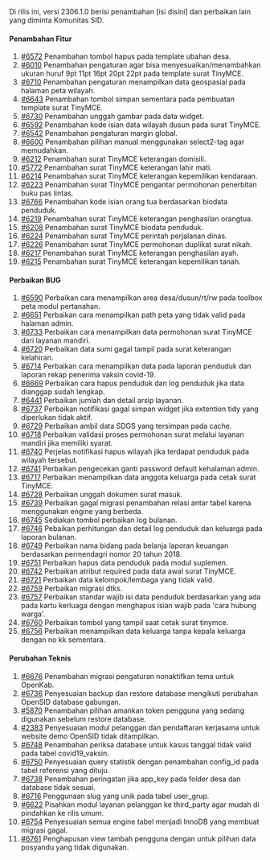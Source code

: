 Di rilis ini, versi 2306.1.0 berisi penambahan [isi disini] dan perbaikan lain yang diminta Komunitas SID.

#### Penambahan Fitur

1. [#6572](https://github.com/OpenSID/OpenSID/issues/6630) Penambahan tombol hapus pada template ubahan desa.
2. [#6010](https://github.com/OpenSID/OpenSID/issues/6010) Penambahan pengaturan agar bisa menyesuaikan/menambahkan ukuran huruf 9pt 11pt 16pt 20pt 22pt pada template surat TinyMCE.
3. [#6710](https://github.com/OpenSID/OpenSID/issues/6710) Penambahan pengaturan menampilkan data geospasial pada halaman peta wilayah.
4. [#6643](https://github.com/OpenSID/OpenSID/issues/6643) Penambahan tombol simpan sementara pada pembuatan template surat TinyMCE.
5. [#6730](https://github.com/OpenSID/OpenSID/issues/6730) Penambahan unggah gambar pada data widget.
6. [#6592](https://github.com/OpenSID/OpenSID/issues/6592) Penambahan kode isian data wilayah dusun pada surat TinyMCE.
7. [#6542](https://github.com/OpenSID/OpenSID/issues/6542) Penambahan pengaturan margin global.
8. [#6600](https://github.com/OpenSID/OpenSID/issues/6600) Penambahan pilihan manual menggunakan select2-tag agar memudahkan.
9. [#6212](https://github.com/OpenSID/OpenSID/issues/6212) Penambahan surat TinyMCE keterangan domisili.
10. [#5772](https://github.com/OpenSID/OpenSID/issues/5772) Penambahan surat TinyMCE keterangan lahir mati.
11. [#6214](https://github.com/OpenSID/OpenSID/issues/6214) Penambahan surat TinyMCE keterangan kepemilikan kendaraan.
12. [#6223](https://github.com/OpenSID/OpenSID/issues/6223) Penambahan surat TinyMCE pengantar permohonan penerbitan buku pas lintas.
13. [#6766](https://github.com/OpenSID/OpenSID/issues/6766) Penambahan kode isian orang tua berdasarkan biodata penduduk.
14. [#6219](https://github.com/OpenSID/OpenSID/issues/6219) Penambahan surat TinyMCE keterangan penghasilan orangtua.
15. [#6208](https://github.com/OpenSID/OpenSID/issues/6208) Penambahan surat TinyMCE biodata penduduk.
16. [#6224](https://github.com/OpenSID/OpenSID/issues/6224) Penambahan surat TinyMCE perintah perjalanan dinas.
17. [#6226](https://github.com/OpenSID/OpenSID/issues/6226) Penambahan surat TinyMCE permohonan duplikat surat nikah.
18. [#6217](https://github.com/OpenSID/OpenSID/issues/6217) Penambahan surat TinyMCE keterangan penghasilan ayah.
19. [#6215](https://github.com/OpenSID/OpenSID/issues/6215) Penambahan surat TinyMCE keterangan kepemilikan tanah.

#### Perbaikan BUG

1. [#6590](https://github.com/OpenSID/OpenSID/issues/6590) Perbaikan cara menampilkan area desa/dusun/rt/rw pada toolbox peta modul pertanahan.
2. [#6651](https://github.com/OpenSID/OpenSID/issues/6651) Perbaikan cara menampilkan path peta yang tidak valid pada halaman admin.
3. [#6733](https://github.com/OpenSID/OpenSID/issues/6733) Perbaikan cara menampilkan data permohonan surat TinyMCE dari layanan mandiri.
4. [#6720](https://github.com/OpenSID/OpenSID/issues/6720) Perbaikan data sumi gagal tampil pada surat keterangan kelahiran.
5. [#6714](https://github.com/OpenSID/OpenSID/issues/6714) Perbaikan cara menampilkan data pada laporan penduduk dan laporan rekap penerima vaksin covid-19.
6. [#6669](https://github.com/OpenSID/OpenSID/issues/6669) Perbaikan cara hapus penduduk dan log penduduk jika data dianggap sudah lengkap.
7. [#6441](https://github.com/OpenSID/OpenSID/issues/6441) Perbaikan jumlah dan detail arsip layanan.
8. [#6737](https://github.com/OpenSID/OpenSID/issues/6737) Perbaikan notifikasi gagal simpan widget jika extention tidy yang diperlukan tidak aktif.
9. [#6729](https://github.com/OpenSID/OpenSID/issues/6729) Perbaikan ambil data SDGS yang tersimpan pada cache.
10. [#6718](https://github.com/OpenSID/OpenSID/issues/6718) Perbaikan validasi proses permohonan surat melalui layanan mandiri jika memiliki syarat.
11. [#6740](https://github.com/OpenSID/OpenSID/issues/6740) Perjelas notifikasi hapus wilayah jika terdapat penduduk pada wilayah tersebut.
12. [#6741](https://github.com/OpenSID/OpenSID/issues/6741) Perbaikan pengecekan ganti password default kehalaman admin.
13. [#6717](https://github.com/OpenSID/OpenSID/issues/6717) Perbaikan menampilkan data anggota keluarga pada cetak surat TinyMCE.
14. [#6728](https://github.com/OpenSID/OpenSID/issues/6728) Perbaikan unggah dokumen surat masuk.
15. [#6739](https://github.com/OpenSID/OpenSID/issues/6739) Perbaikan gagal migrasi penambahan relasi antar tabel karena menggunakan engine yang berbeda.
16. [#6745](https://github.com/OpenSID/OpenSID/issues/6745) Sediakan tombol perbaikan log bulanan.
17. [#6746](https://github.com/OpenSID/OpenSID/issues/6746) Pebaikan perhitungan dan detail log penduduk dan keluarga pada laporan bulanan.
18. [#6749](https://github.com/OpenSID/OpenSID/issues/6749) Perbaikan nama bidang pada belanja laporan keuangan berdasarkan permendagri nomor 20 tahun 2018.
19. [#6751](https://github.com/OpenSID/OpenSID/issues/6751) Perbaikan hapus data penduduk pada modul suplemen.
20. [#6742](https://github.com/OpenSID/OpenSID/issues/6742) Perbaikan atribut required pada data awal surat TinyMCE.
21. [#6721](https://github.com/OpenSID/OpenSID/issues/6721) Perbaikan data kelompok/lembaga yang tidak valid.
22. [#6759](https://github.com/OpenSID/OpenSID/issues/6759) Perbaikan migrasi dtks.
23. [#6757](https://github.com/OpenSID/OpenSID/issues/6757) Perbaikan standar wajib isi data penduduk berdasarkan yang ada pada kartu kerluaga dengan menghapus isian wajib pada 'cara hubung warga'.
24. [#6760](https://github.com/OpenSID/OpenSID/issues/6760) Perbaikan tombol yang tampil saat cetak surat tinymce.
25. [#6756](https://github.com/OpenSID/OpenSID/issues/6756) Perbaikan menampilkan data keluarga tanpa kepala keluarga dengan no kk sementara.

#### Perubahan Teknis

1. [#6676](https://github.com/OpenSID/OpenSID/issues/6676) Penambahan migrasi pengaturan nonaktifkan tema untuk OpenKab.
2. [#6736](https://github.com/OpenSID/OpenSID/issues/6736) Penyesuaian backup dan restore database mengikuti perubahan OpenSID database gabungan.
3. [#5870](https://github.com/OpenSID/OpenSID/issues/5870) Penambahan pilihan amankan token pengguna yang sedang digunakan sebelum restore database.
4. [#2383](https://github.com/OpenSID/premium/issues/2383) Penyesuaian modul pelanggan dan pendaftaran kerjasama untuk website demo OpenSID tidak ditampilkan.
5. [#6748](https://github.com/OpenSID/OpenSID/issues/6748) Penambahan periksa database untuk kasus tanggal tidak valid pada tabel covid19_vaksin.
6. [#6750](https://github.com/OpenSID/OpenSID/issues/6750) Penyesuaian query statistik dengan penambahan config_id pada tabel referensi yang dituju.
7. [#6738](https://github.com/OpenSID/OpenSID/issues/6738) Penambahan peringatan jika app_key pada folder desa dan database tidak sesuai.
8. [#6716](https://github.com/OpenSID/OpenSID/issues/6716) Penggunaan slug yang unik pada tabel user_grup.
9. [#6622](https://github.com/OpenSID/OpenSID/issues/6622) Pisahkan modul layanan pelanggan ke third_party agar mudah di pindahkan ke rilis umum.
10. [#6754](https://github.com/OpenSID/OpenSID/issues/6754) Penyesuaian semua engine tabel menjadi InnoDB yang membuat migrasi gagal.
11. [#6761](https://github.com/OpenSID/OpenSID/issues/6761) Penghapusan view tambah pengguna dengan untuk pilihan data posyandu yang tidak digunakan.

